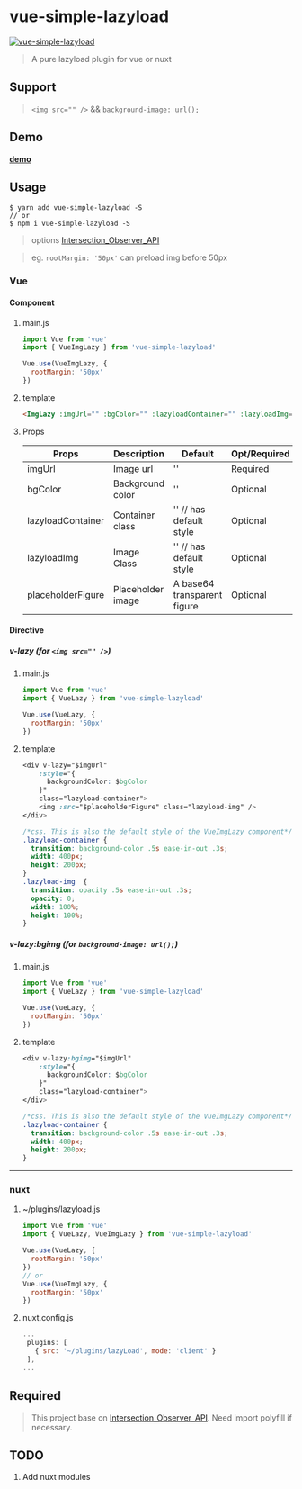 # vue-simple-lazyload
[![vue-simple-lazyload](https://img.shields.io/badge/vue--simple--lazyload-1.1.3-brightgreen)](https://www.npmjs.com/package/vue-simple-lazyload)

> A pure lazyload plugin for vue or nuxt

## Support
> `<img src="" />` && `background-image: url();`

## Demo
**[demo](https://git.yasinchan.com/vue-simple-lazyload/dist/)**

## Usage

```
$ yarn add vue-simple-lazyload -S
// or
$ npm i vue-simple-lazyload -S
```

> options [Intersection_Observer_API](https://developer.mozilla.org/en-US/docs/Web/API/Intersection_Observer_API)

> eg. `rootMargin: '50px'` can preload img before 50px

### Vue

#### Component

1. main.js

   ```js
   import Vue from 'vue'
   import { VueImgLazy } from 'vue-simple-lazyload'
   
   Vue.use(VueImgLazy, {
     rootMargin: '50px'
   })
   ```
2. template

   ```html
   <ImgLazy :imgUrl="" :bgColor="" :lazyloadContainer="" :lazyloadImg="" :placeholderFigure=""></ImgLazy>
   ```
3. Props

    | Props             | Description       | Default                     | Opt/Required |
    | ----------------- | ----------------- | --------------------------- | ------------ |
    | imgUrl            | Image url         | ''                          | Required     |
    | bgColor           | Background color  | ''                          | Optional     |
    | lazyloadContainer | Container class   | '' // has default style     | Optional     |
    | lazyloadImg       | Image Class       | '' // has default style     | Optional     |
    | placeholderFigure | Placeholder image | A base64 transparent figure | Optional     |



#### Directive
##### v-lazy (for `<img src="" />`)
1. main.js
   ```js
   import Vue from 'vue'
   import { VueLazy } from 'vue-simple-lazyload'
   
   Vue.use(VueLazy, {
     rootMargin: '50px'
   })
   ```
2. template
   ```css
   <div v-lazy="$imgUrl"
       :style="{
         backgroundColor: $bgColor
       }"
       class="lazyload-container">
       <img :src="$placeholderFigure" class="lazyload-img" />
   </div>
   
   /*css. This is also the default style of the VueImgLazy component*/
   .lazyload-container {
     transition: background-color .5s ease-in-out .3s;
     width: 400px;
     height: 200px;
   }
   .lazyload-img  {
     transition: opacity .5s ease-in-out .3s;
     opacity: 0;
     width: 100%;
     height: 100%;
   }
   ```
##### v-lazy:bgimg (for `background-image: url();`)

1. main.js
   ```js
   import Vue from 'vue'
   import { VueLazy } from 'vue-simple-lazyload'
   
   Vue.use(VueLazy, {
     rootMargin: '50px'
   })
   ```
2. template
   ```css
   <div v-lazy:bgimg="$imgUrl"
       :style="{
         backgroundColor: $bgColor
       }"
       class="lazyload-container">
   </div>
   
   /*css. This is also the default style of the VueImgLazy component*/
   .lazyload-container {
     transition: background-color .5s ease-in-out .3s;
     width: 400px;
     height: 200px;
   }
   ```


-------

### nuxt

1. ~/plugins/lazyload.js

   ```js
   import Vue from 'vue'
   import { VueLazy, VueImgLazy } from 'vue-simple-lazyload'
   
   Vue.use(VueLazy, {
     rootMargin: '50px'
   })
   // or
   Vue.use(VueImgLazy, {
     rootMargin: '50px'
   })
   ```

2. nuxt.config.js

   ```js
   ...
    plugins: [
      { src: '~/plugins/lazyLoad', mode: 'client' }
    ],
   ...
   ```
 
## Required
> This project base on [Intersection_Observer_API](https://developer.mozilla.org/en-US/docs/Web/API/Intersection_Observer_API). Need import polyfill if necessary.
   

## TODO

1. Add nuxt modules
